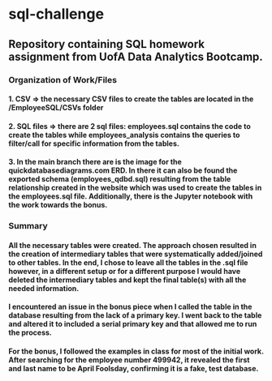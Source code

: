 # sql-challenge

## Repository containing SQL homework assignment from UofA Data Analytics Bootcamp.


### Organization of Work/Files

#### 1. CSV => the necessary CSV files to create the tables are located in the /EmployeeSQL/CSVs folder
#### 2. SQL files => there are 2 sql files: employees.sql contains the code to create the tables while employees_analysis contains the queries to filter/call for specific information from the tables.
#### 3. In the main branch there are is the image for the quickdatabasediagrams.com ERD. In there it can also be found the exported schema (employees_qdbd.sql) resulting from the table relationship created in the website which was used to create the tables in the employees.sql file. Additionally, there is the Jupyter notebook with the work towards the bonus.

### Summary

#### All the necessary tables were created. The approach chosen resulted in the creation of intermediary tables that were systematically added/joined to other tables. In the end, I chose to leave all the tables in the .sql file however, in a different setup or for a different purpose I would have deleted the intermediary tables and kept the final table(s) with all the needed information.

#### I encountered an issue in the bonus piece when I called the table in the database resulting from the lack of a primary key. I went back to the table and altered it to included a serial primary key and that allowed me to run the process.

#### For the bonus, I followed the examples in class for most of the initial work. After searching for the employee number 499942, it revealed the first and last name to be April Foolsday, confirming it is a fake, test database.
